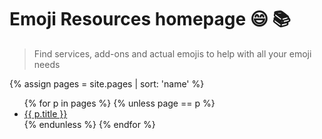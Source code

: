 # Emoji Resources homepage 😄 📚
> Find services, add-ons and actual emojis to help with all your emoji needs

{% assign pages = site.pages | sort: 'name' %}

<ul>
{% for p in pages %}
{% unless page == p %}
<li>
    <a href="{{ p.url | relative_url }}">
        {{ p.title }}
    </a>
</li>
{% endunless %}
{% endfor %}
</ul>
